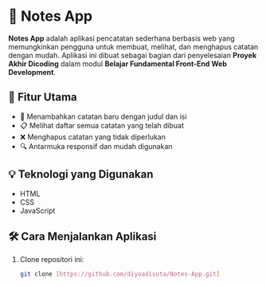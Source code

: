 # 📝 Notes App

**Notes App** adalah aplikasi pencatatan sederhana berbasis web yang memungkinkan pengguna untuk membuat, melihat, dan menghapus catatan dengan mudah. Aplikasi ini dibuat sebagai bagian dari penyelesaian **Proyek Akhir Dicoding** dalam modul **Belajar Fundamental Front-End Web Development**.

## 🚀 Fitur Utama

- 📄 Menambahkan catatan baru dengan judul dan isi
- 📋 Melihat daftar semua catatan yang telah dibuat
- ❌ Menghapus catatan yang tidak diperlukan
- 🔍 Antarmuka responsif dan mudah digunakan

## 💡 Teknologi yang Digunakan

- HTML
- CSS
- JavaScript

## 🛠️ Cara Menjalankan Aplikasi

1. Clone repositori ini:
   ```bash
   git clone [https://github.com/diyoadisuta/Notes-App.git]

